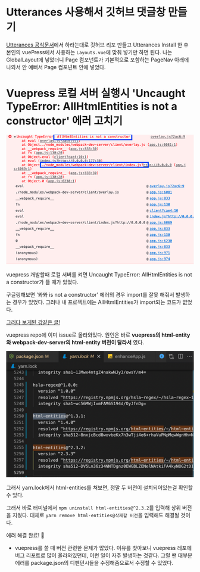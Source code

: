 # Utterances 사용해서 깃허브 댓글창 만들기

[Utterances 공식문서](https://utteranc.es/)에서 하라는대로 깃허브 리포 만들고 Utterances Install 한 후 본인의 vuePress에서 사용하는 `Layouts.vue`에 맞춰 넣기만 하면 된다. 나는 GlobalLayout에 넣었더니 Page 컴포넌트가 기본적으로 포함하는 PageNav 아래에 나와서 안 예뻐서 Page 컴포넌트 안에 넣었다.

# Vuepress 로컬 서버 실행시 'Uncaught TypeError: AllHtmlEntities is not a constructor' 에러 고치기

![error](./assets/htmlerror.png)

vuepress 개발할때 로컬 서버를 켜면 Uncaught TypeError: AllHtmlEntities is not a constructor가 뜰 때가 있었다.

구글링해보면 '뫄뫄 is not a constructor' 에러의 경우 import를 잘못 해줘서 발생하는 경우가 있었다. 그러나 내 프로젝트에는 AllHtmlEntities가 import되는 코드가 없었다.  

[그러다 보게된 강같은 글!](https://github.com/vuejs/vuepress/issues/2996)

vuepress repo에 이미 issue로 올라와있다.
원인은 바로 **vuepress의 html-entity와 webpack-dev-server의 html-entity 버전이 달라서** 였다.

![yarn.lock 검색 결과](./assets/searchresult.png)

그래서 yarn.lock에서 html-entities를 쳐보면, 정말 두 버전이 설치되어있는걸 확인할 수 있다.

그래서 바로 터미널에서 `npm uninstall html-entities@^2.3.2`를 입력해 상위 버전을 지웠다. 대체로 `yarn remove html-entities@삭제할 버전`을 입력해도 해결될 것이다.

에러 해결 완료! 🎉

+ vuepress를 쓸 때 버전 관련한 문제가 많았다. 이유를 찾아보니 vuepress 레포에 버그 리포트로 많이 올라와있던데, 이런 일이 자주 발생하는 것같다. 그럴 땐 대부분 에러를 package.json의 디펜던시들을 수정해줌으로서 수정할 수 있었다.